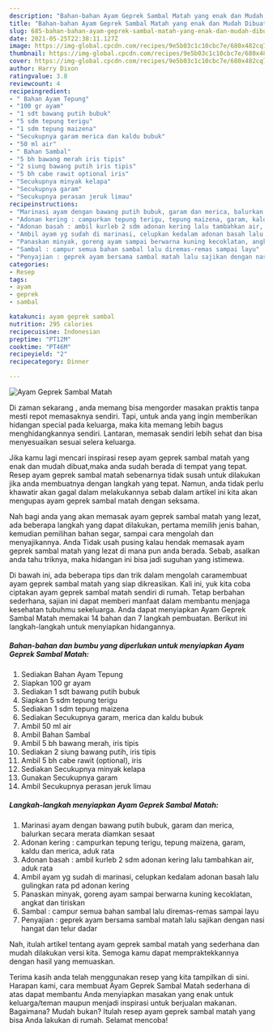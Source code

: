 ```yaml
---
description: "Bahan-bahan Ayam Geprek Sambal Matah yang enak dan Mudah Dibuat"
title: "Bahan-bahan Ayam Geprek Sambal Matah yang enak dan Mudah Dibuat"
slug: 685-bahan-bahan-ayam-geprek-sambal-matah-yang-enak-dan-mudah-dibuat
date: 2021-05-25T22:38:11.127Z
image: https://img-global.cpcdn.com/recipes/9e5b03c1c10cbc7e/680x482cq70/ayam-geprek-sambal-matah-foto-resep-utama.jpg
thumbnail: https://img-global.cpcdn.com/recipes/9e5b03c1c10cbc7e/680x482cq70/ayam-geprek-sambal-matah-foto-resep-utama.jpg
cover: https://img-global.cpcdn.com/recipes/9e5b03c1c10cbc7e/680x482cq70/ayam-geprek-sambal-matah-foto-resep-utama.jpg
author: Harry Dixon
ratingvalue: 3.8
reviewcount: 4
recipeingredient:
- " Bahan Ayam Tepung"
- "100 gr ayam"
- "1 sdt bawang putih bubuk"
- "5 sdm tepung terigu"
- "1 sdm tepung maizena"
- "Secukupnya garam merica dan kaldu bubuk"
- "50 ml air"
- " Bahan Sambal"
- "5 bh bawang merah iris tipis"
- "2 siung bawang putih iris tipis"
- "5 bh cabe rawit optional iris"
- "Secukupnya minyak kelapa"
- "Secukupnya garam"
- "Secukupnya perasan jeruk limau"
recipeinstructions:
- "Marinasi ayam dengan bawang putih bubuk, garam dan merica, balurkan secara merata diamkan sesaat"
- "Adonan kering : campurkan tepung terigu, tepung maizena, garam, kaldu dan merica, aduk rata"
- "Adonan basah : ambil kurleb 2 sdm adonan kering lalu tambahkan air, aduk rata"
- "Ambil ayam yg sudah di marinasi, celupkan kedalam adonan basah lalu gulingkan rata pd adonan kering"
- "Panaskan minyak, goreng ayam sampai berwarna kuning kecoklatan, angkat dan tiriskan"
- "Sambal : campur semua bahan sambal lalu diremas-remas sampai layu"
- "Penyajian : geprek ayam bersama sambal matah lalu sajikan dengan nasi hangat dan telur dadar"
categories:
- Resep
tags:
- ayam
- geprek
- sambal

katakunci: ayam geprek sambal 
nutrition: 295 calories
recipecuisine: Indonesian
preptime: "PT12M"
cooktime: "PT46M"
recipeyield: "2"
recipecategory: Dinner

---
```



![Ayam Geprek Sambal Matah](https://img-global.cpcdn.com/recipes/9e5b03c1c10cbc7e/680x482cq70/ayam-geprek-sambal-matah-foto-resep-utama.jpg)

Di zaman  sekarang , anda memang bisa mengorder masakan praktis tanpa mesti repot memasaknya sendiri. Tapi, untuk anda yang ingin memberikan hidangan special pada keluarga, maka kita memang lebih bagus menghidangkannya sendiri. Lantaran, memasak sendiri lebih sehat dan bisa menyesuaikan sesuai selera keluarga.

Jika kamu lagi mencari inspirasi resep ayam geprek sambal matah yang enak dan mudah dibuat,maka anda sudah berada di tempat yang tepat. Resep ayam geprek sambal matah  sebenarnya tidak susah untuk dilakukan jika anda membuatnya dengan langkah yang tepat. Namun, anda tidak perlu khawatir akan gagal dalam melakukannya 
sebab dalam artikel ini kita akan mengupas ayam geprek sambal matah dengan seksama.  



Nah bagi anda yang akan memasak ayam geprek sambal matah yang lezat, ada beberapa langkah yang dapat dilakukan, pertama memilih jenis bahan, kemudian pemilihan bahan segar, sampai cara mengolah dan menyajikannya. Anda Tidak usah pusing kalau hendak memasak ayam geprek sambal matah yang lezat di mana pun anda berada. Sebab, asalkan anda  tahu triknya, maka hidangan ini bisa jadi suguhan yang istimewa.

Di bawah ini, ada beberapa tips dan trik dalam mengolah caramembuat ayam geprek sambal matah yang siap dikreasikan. Kali ini, yuk kita coba ciptakan ayam geprek sambal matah sendiri di rumah. Tetap berbahan sederhana, sajian ini dapat memberi manfaat dalam membantu menjaga kesehatan tubuhmu sekeluarga. Anda dapat menyiapkan Ayam Geprek Sambal Matah memakai 14 bahan dan 7 langkah pembuatan. Berikut ini langkah-langkah untuk menyiapkan hidangannya.

<!--inarticleads1-->

##### Bahan-bahan dan bumbu yang diperlukan untuk menyiapkan Ayam Geprek Sambal Matah:

1. Sediakan  Bahan Ayam Tepung
1. Siapkan 100 gr ayam
1. Sediakan 1 sdt bawang putih bubuk
1. Siapkan 5 sdm tepung terigu
1. Sediakan 1 sdm tepung maizena
1. Sediakan Secukupnya garam, merica dan kaldu bubuk
1. Ambil 50 ml air
1. Ambil  Bahan Sambal
1. Ambil 5 bh bawang merah, iris tipis
1. Sediakan 2 siung bawang putih, iris tipis
1. Ambil 5 bh cabe rawit (optional), iris
1. Sediakan Secukupnya minyak kelapa
1. Gunakan Secukupnya garam
1. Ambil Secukupnya perasan jeruk limau




<!--inarticleads2-->

##### Langkah-langkah menyiapkan Ayam Geprek Sambal Matah:

1. Marinasi ayam dengan bawang putih bubuk, garam dan merica, balurkan secara merata diamkan sesaat
1. Adonan kering : campurkan tepung terigu, tepung maizena, garam, kaldu dan merica, aduk rata
1. Adonan basah : ambil kurleb 2 sdm adonan kering lalu tambahkan air, aduk rata
1. Ambil ayam yg sudah di marinasi, celupkan kedalam adonan basah lalu gulingkan rata pd adonan kering
1. Panaskan minyak, goreng ayam sampai berwarna kuning kecoklatan, angkat dan tiriskan
1. Sambal : campur semua bahan sambal lalu diremas-remas sampai layu
1. Penyajian : geprek ayam bersama sambal matah lalu sajikan dengan nasi hangat dan telur dadar




Nah, itulah artikel tentang  ayam geprek sambal matah  yang sederhana dan mudah dilakukan versi kita. Semoga kamu dapat mempraktekkannya dengan hasil yang memuaskan. 

Terima kasih anda telah menggunakan resep yang kita tampilkan di sini. Harapan kami, cara membuat  Ayam Geprek Sambal Matah sederhana di atas dapat membantu Anda menyiapkan masakan yang enak untuk keluarga/teman maupun menjadi inspirasi untuk berjualan makanan. Bagaimana? Mudah bukan? Itulah resep ayam geprek sambal matah yang bisa Anda lakukan di rumah. Selamat mencoba!

